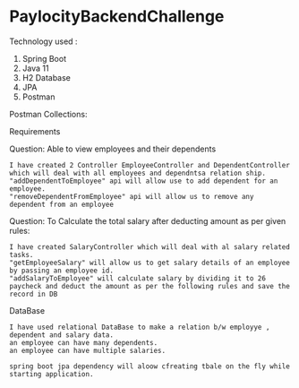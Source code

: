 # PaylocityBackendChallenge

Technology used :
   1. Spring Boot
   2. Java 11
   3. H2 Database
   4. JPA
   5. Postman

Postman Collections: 


Requirements

Question: Able to view employees and their dependents

    I have created 2 Controller EmployeeController and DependentController which will deal with all employees and dependntsa relation ship.
    "addDependentToEmployee" api will allow use to add dependent for an employee.
    "removeDependentFromEmployee" api will allow us to remove any dependent from an employee


Question: To Calculate the total salary after deducting amount as per given rules:

    I have created SalaryController which will deal with al salary related tasks.
    "getEmployeeSalary" will allow us to get salary details of an employee by passing an employee id.
    "addSalaryToEmployee" will calculate salary by dividing it to 26 paycheck and deduct the amount as per the following rules and save the record in DB

DataBase 

    I have used relational DataBase to make a relation b/w employye , dependent and salary data.
    an employee can have many dependents.
    an employee can have multiple salaries.

    spring boot jpa dependency will aloow cfreating tbale on the fly while starting application.
    
    
